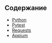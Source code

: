 ## Содержание 

- [Python](!Python.md)
- [Pytest](Pytest.md)
- [Requests](Requests.md)
- [Appium](Appium.md)
